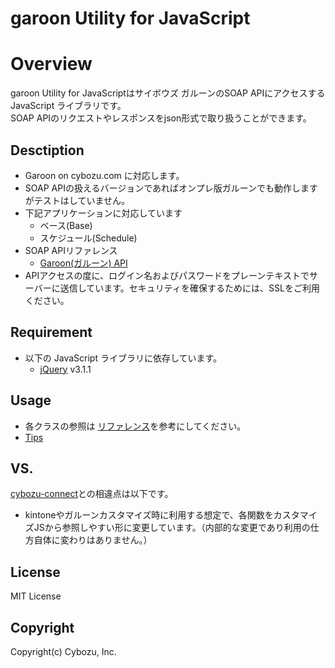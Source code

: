 garoon Utility for JavaScript
==============
# Overview
garoon Utility for JavaScriptはサイボウズ ガルーンのSOAP APIにアクセスするJavaScript ライブラリです。  
SOAP APIのリクエストやレスポンスをjson形式で取り扱うことができます。

## Desctiption
* Garoon on cybozu.com に対応します。
* SOAP APIの扱えるバージョンであればオンプレ版ガルーンでも動作しますがテストはしていません。
* 下記アプリケーションに対応しています
  * ベース(Base)
  * スケジュール(Schedule)
* SOAP APIリファレンス
  * [Garoon(ガルーン) API](https://cybozudev.zendesk.com/hc/ja/articles/202228424) 
* APIアクセスの度に、ログイン名およびパスワードをプレーンテキストでサーバーに送信しています。セキュリティを確保するためには、SSLをご利用ください。

## Requirement
* 以下の JavaScript ライブラリに依存しています。
  * [jQuery](http://jquery.com/) v3.1.1

## Usage
* 各クラスの参照は [リファレンス](https://github.com/north-river/garoonUtlity/wiki)を参考にしてください。
* [Tips](https://cybozudev.zendesk.com/hc/ja/articles/115001805783)

## VS.
[cybozu-connect](https://github.com/hatashinya/cybozu-connect)との相違点は以下です。
 * kintoneやガルーンカスタマイズ時に利用する想定で、各関数をカスタマイズJSから参照しやすい形に変更しています。（内部的な変更であり利用の仕方自体に変わりはありません。）

## License
MIT License

## Copyright
Copyright(c) Cybozu, Inc.
